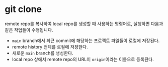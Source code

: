 # git clone

remote repo를 복사하여 local repo를 생성할 때 사용하는 명령어로, 실행하면 다음과 같은 작업들이 수행됩니다.

- `main` branch에서 최근 commit에 해당하는 프로젝트 파일들이 로컬에 저장된다.
- remote history 전체를 로컬에 저장한다.
- 새로운 `main` branch를 생성한다.
- local repo 상에서 remote repo의 URL이 `origin`이라는 이름으로 등록된다.
